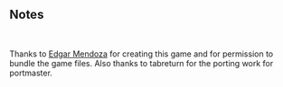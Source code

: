 ## Notes
<br/>

Thanks to [Edgar Mendoza](https://edgarmendoza.itch.io/) for creating this game and for permission to bundle the game files.  Also thanks to tabreturn for the porting work for portmaster.
<br/>

